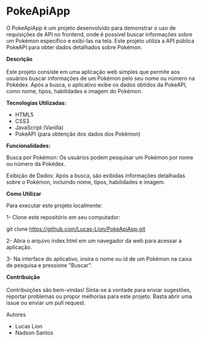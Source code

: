 # PokeApiApp

O PokeApiApp é um projeto desenvolvido para demonstrar o uso de requisições de API no frontend, onde é possível buscar informações sobre um Pokémon específico e exibi-las na tela. Este projeto utiliza a API pública PokeAPI para obter dados detalhados sobre Pokémon.

<strong>Descrição</strong> <br> <br>
Este projeto consiste em uma aplicação web simples que permite aos usuários buscar informações de um Pokémon pelo seu nome ou número na Pokédex. Após a busca, o aplicativo exibe os dados obtidos da PokeAPI, como nome, tipos, habilidades e imagem do Pokémon.

<strong>Tecnologias Utilizadas:</strong> <br>

- HTML5
- CSS3
- JavaScript (Vanilla)
- PokeAPI (para obtenção dos dados dos Pokémon)

<strong>Funcionalidades:</strong> <br>

Busca por Pokémon: Os usuários podem pesquisar um Pokémon por nome ou número da Pokédex. <br>

Exibição de Dados: Após a busca, são exibidas informações detalhadas sobre o Pokémon, incluindo nome, tipos, habilidades e imagem. <br>



<strong>Como Utilizar</strong> <br>

Para executar este projeto localmente: <br>

1- Clone este repositório em seu computador: <br>

git clone https://github.com/Lucas-Lion/PokeApiApp.git <br>

2- Abra o arquivo index.html em um navegador da web para acessar a aplicação. <br>

3- Na interface do aplicativo, insira o nome ou id de um Pokémon na caixa de pesquisa e pressione "Buscar". <br>

<strong>Contribuição</strong> <br> <br>
Contribuições são bem-vindas! Sinta-se à vontade para enviar sugestões, reportar problemas ou propor melhorias para este projeto. Basta abrir uma issue ou enviar um pull request. <br>

Autores <br>
- Lucas Lion
- Nadson Santos
